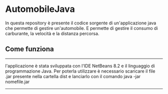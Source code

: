 # AutomobileJava

In questa repository è presente il codice sorgente di un'applicazione java che permette di gestire un'automobile.
E permette di gestire il consumo di carburante, la velocità e la distanza percorsa.

## Come funziona
_________________________________________________________________________________________________________________________________________
l'applicazione è stata sviluppata con l'IDE NetBeans 8.2 e il linguaggio di programmazione Java.
Per poterla utilizzare è necessario scaricare il file .jar presente nella cartella dist e lanciarlo con il comando java -jar nomefile.jar
_________________________________________________________________________________________________________________________________________
